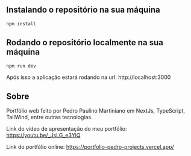## Instalando o repositório na sua máquina

```bash
npm install
```

## Rodando o repositório localmente na sua máquina

```bash
npm run dev
```

Após isso a aplicação estará rodando na url: http://localhost:3000

## Sobre

Portfólio web feito por Pedro Paulino Martiniano em NextJs, TypeScript, TailWind, entre outras tecnologias.

Link do vídeo de apresentação do meu portfólio: https://youtu.be/_JsLG_e3YiQ

Link do portfólio online: https://portfolio-pedro-projects.vercel.app/
